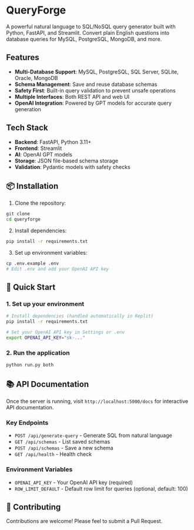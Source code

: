 # QueryForge

A powerful natural language to SQL/NoSQL query generator built with Python, FastAPI, and Streamlit. Convert plain English questions into database queries for MySQL, PostgreSQL, MongoDB, and more.

## Features

- **Multi-Database Support**: MySQL, PostgreSQL, SQL Server, SQLite, Oracle, MongoDB
- **Schema Management**: Save and reuse database schemas
- **Safety First**: Built-in query validation to prevent unsafe operations
- **Multiple Interfaces**: Both REST API and web UI
- **OpenAI Integration**: Powered by GPT models for accurate query generation

## Tech Stack

- **Backend**: FastAPI, Python 3.11+
- **Frontend**: Streamlit
- **AI**: OpenAI GPT models
- **Storage**: JSON file-based schema storage
- **Validation**: Pydantic models with safety checks

## 📦 Installation

1. Clone the repository:
```bash
git clone 
cd queryforge
```

2. Install dependencies:
```bash
pip install -r requirements.txt
```

3. Set up environment variables:
```bash
cp .env.example .env
# Edit .env and add your OpenAI API key
```

## 🚀 Quick Start

### 1. Set up your environment
```bash
# Install dependencies (handled automatically in Replit)
pip install -r requirements.txt

# Set your OpenAI API key in Settings or .env
export OPENAI_API_KEY="sk-..."
```

### 2. Run the application
```bash
python run.py both
```

## 📚 API Documentation

Once the server is running, visit `http://localhost:5000/docs` for interactive API documentation.

### Key Endpoints

- `POST /api/generate-query` - Generate SQL from natural language
- `GET /api/schemas` - List saved schemas
- `POST /api/schemas` - Save a new schema
- `GET /api/health` - Health check

### Environment Variables

- `OPENAI_API_KEY` - Your OpenAI API key (required)
- `ROW_LIMIT_DEFAULT` - Default row limit for queries (optional, default: 100)

## 🤝 Contributing
Contributions are welcome! Please feel to submit a Pull Request.